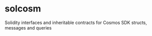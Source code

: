 # solcosm

Solidity interfaces and inheritable contracts for Cosmos SDK structs, messages and queries
